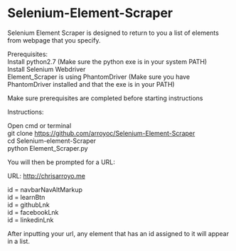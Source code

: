 # Selenium-Element-Scraper
Selenium Element Scraper is designed to return to you a list of elements from webpage that you specify.  


Prerequisites:  
Install python2.7 (Make sure the python exe is in your system PATH)  
Install Selenium Webdriver  
Element_Scraper is using PhantomDriver (Make sure you have PhantomDriver installed and that the exe is in your PATH)  


Make sure prerequisites are completed before starting instructions  

Instructions:

Open cmd or terminal  
git clone https://github.com/arroyoc/Selenium-Element-Scraper  
cd Selenium-element-Scraper  
python Element_Scraper.py  

You will then be prompted for a URL:

URL: http://chrisarroyo.me  

id = navbarNavAltMarkup  
id = learnBtn  
id = githubLnk  
id = facebookLnk  
id = linkedinLnk  

After inputting your url, any element that has an id assigned to it will appear in a list.
